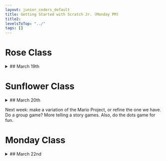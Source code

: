 ```yaml
---
layout: junior_coders_default
title: Getting Started with Scratch Jr. (Monday PM)
title2: 
levelsToTop: "../"
tags: []
---
```




# Rose Class 

<details markdown=1>
<summary markdown=1>## March 19th
</summary>

## March 19th

### Homework due March 26th

Assigned individually.

### Recap for March 19th

Tynker
  : Students worked on tutorials and continued the Beach Project
  
One student new to Tynker continued doing tutorials. She needed some help understanding loops, and pointing in directions. 
  
Another continued the Beach project. She had originally made the main character test to see if she touched the candies. It turned out that this did not work, probably due to a bug in Tynker, so we came up with a new algorithm (good practice), have the candies test to see if they are touching the main actor. 

![Imgur](https://i.imgur.com/cndgFaq.png){: .jsgif}

This worked! Though a bit of a detour, it did give the student lots of practice with getting the blocks and moving them to place, which for this student was very useful. At the end, we decided to make the actor return to the home place if she touches a bad candy, using messages.

![Imgur](https://i.imgur.com/M84P92K.png){: .jsgif}

![Imgur](https://i.imgur.com/ZvMJ9kh.png){: .jsgif}

ScratchJr.
  : The project of the day was a Mario Type game. The main actor has to jump over blocks that approach from the side of the screen. First we make a loop that moves clouds across the screen, with a wait before they reappear at the other side. We then use this to make the blocks approach the actor. 

First, the student shared a project they had done for homework, based on last week's project.

{% include giphy.html link="https://media.giphy.com/media/0hnqrS7nrT61XqF5cD/" %} 


Then I walked the student through all the steps for the project of the day, and the student made their own version. 

{% include giphy.html link="https://media.giphy.com/media/38GldpYjDiuKICGMPC/" %} 

</details>

# Sunflower Class
<details markdown=1>
<summary markdown=1>## March 20th
</summary>

## March 20th

### Recap for March 20th

ScratchJr.
  : Today the kids essentially continued making version of their projects from last week and tried to come up with original variations. 
  
  For example, one student make a project representing a short scene from a Mario game. 

{% include giphy.html link="https://media.giphy.com/media/3Q6O6Rf3hMB4mDfBhQ/" %} 


  Towards the end of the class I also introduced project of the day, a Mario Type game. The main actor has to jump over blocks that approach from the side of the screen. First we make a loop that moves clouds across the screen, with a wait before they reappear at the other side. We then use this to make the blocks approach the actor. 

{% include giphy.html link="https://media.giphy.com/media/38GldpYjDiuKICGMPC/" %} 

  Some kids were able to make this project, but it will need to be worked on more next week.
  
</details>

Next week: make a variation of the Mario Project, or refine the one we have. Do a group game? More telling a story games. Also, do the dots game for fun. 

# Monday Class

<details markdown=1>
<summary markdown=1>## March 22nd
</summary>

## March 22nd

### Recap for March 22nd

Fun Mastered Project  
  : One student, as in the project we reviewed in the February 22nd class, wanted a door that would open when the actor collected a coin. This time, instead of a coin, he wanted to make it a person. 

The meanies are in a trap, but we want to open the trap when the actor collects the collectable. We use **the set tile at point** block to initialize the stage at start, and then we send a message when the collectable is collected to set the tiles to empty when the character is collected. 


![Imgur](https://i.imgur.com/FqAXFaB.jpg){: .jsgif}


<iframe width="100%" height="408" src="//www.tynker.com/ide/embedded?p=603a374854eef562025fc725&controls=true&autostart=false" frameborder="0" allowfullscreen></iframe>{: .jsgif}

Road Crossing
  : This student modified the Chicken Crossing game to make it a Road Crossing game. I challenged her to make the game more different/interesting by adding a third road. This allowed me to show her how to add levels and use the Tynker backpack to move code from one level or project to another.


<iframe width="100%" height="408" src="//www.tynker.com/ide/embedded?p=604f2cfef14fce64b42e9f7b&controls=true&autostart=false" frameborder="0" allowfullscreen></iframe>{: .jsgif}

Gangnam Style
  : Another student was able to finish his project, which involved making a character dance in Gangnam Style. sing animate blocks. He planned out the motions on paper and by looking at the available animations. The class enjoyed an impromptu dance session and learning what Gangnam meant from a student of Korean descent.


<iframe width="100%" height="408" src="//www.tynker.com/ide/embedded?p=605861d9094f013b6b6674aa&controls=true&autostart=false" frameborder="0" allowfullscreen></iframe>{: .jsgif}

Working at home
  : Another student demonstrated projects he had finished at home recently. He really has been able to learn a lot just by exploring on his own, and was delighted to share his discoveries with me and the other students. One important discovery for him was that you can copy all the code from one actor, like a stock actor, to your own actor to make them behave the same. He had a lot of fun switching characters to give them unexpected behavior.


:star2: 1. Zonbi
  : The first project was inspired by another student's Zombie game. The Zombie is a modified stock villain. I showed him how to add levels and use the backpack. He then added a top down maze level.


<iframe width="100%" height="408" src="//www.tynker.com/ide/embedded?p=604c254053b3cd09ca20c000&controls=true&autostart=false" frameborder="0" allowfullscreen></iframe>{: .jsgif}


:star2: 2. Torening
  : The student was very proud of his modified stock actors as well as various tile types in this project.


<iframe width="100%" height="408" src="//www.tynker.com/ide/embedded?p=604c39466920982ccb33dde7&controls=true&autostart=false" frameborder="0" allowfullscreen></iframe>{: .jsgif}


:star2: 3. Rush
  : This project involves multiple heros and using "a" to attack.


<iframe width="100%" height="408" src="//www.tynker.com/ide/embedded?p=604b36c3fd441f35d3725ae0&controls=true&autostart=false" frameborder="0" allowfullscreen></iframe>{: .jsgif}

</details>